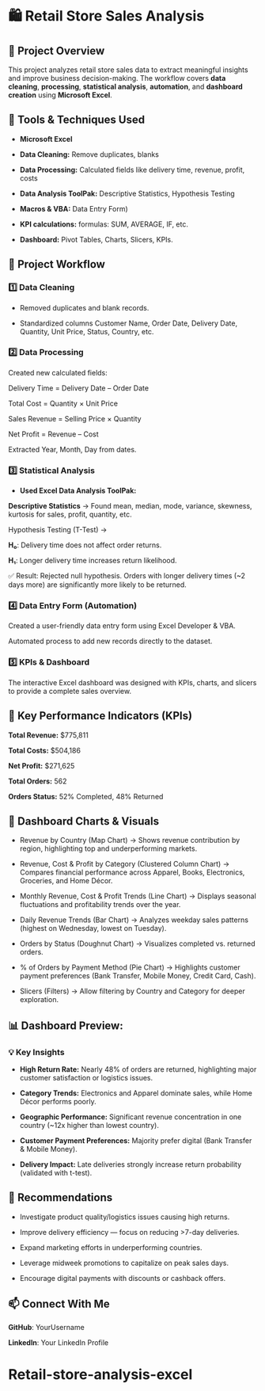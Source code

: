 
# 🛍️ Retail Store Sales Analysis
## 📌 Project Overview

This project analyzes retail store sales data to extract meaningful insights and improve business decision-making. The workflow covers **data cleaning**, **processing**, **statistical analysis**, **automation**, and **dashboard creation** using **Microsoft Excel**.

## 🔧 Tools & Techniques Used

- **Microsoft Excel**

- **Data Cleaning:** Remove duplicates, blanks

- **Data Processing:** Calculated fields like delivery time, revenue, profit, costs

- **Data Analysis ToolPak:** Descriptive Statistics, Hypothesis Testing

- **Macros & VBA:** Data Entry Form)

- **KPI calculations:** formulas: SUM, AVERAGE, IF, etc.

- **Dashboard:** Pivot Tables, Charts, Slicers, KPIs.

## 📂 Project Workflow
### 1️⃣ Data Cleaning

- Removed duplicates and blank records.

- Standardized columns Customer Name, Order Date, Delivery Date, Quantity, Unit Price, Status, Country, etc.

### 2️⃣ Data Processing

Created new calculated fields:

Delivery Time = Delivery Date – Order Date

Total Cost = Quantity × Unit Price

Sales Revenue = Selling Price × Quantity

Net Profit = Revenue – Cost

Extracted Year, Month, Day from dates.

### 3️⃣ Statistical Analysis

- **Used Excel Data Analysis ToolPak:**

**Descriptive Statistics** → Found mean, median, mode, variance, skewness, kurtosis for sales, profit, quantity, etc.

Hypothesis Testing (T-Test) →

**H₀**: Delivery time does not affect order returns.

**H₁**: Longer delivery time increases return likelihood.

✅ Result: Rejected null hypothesis. Orders with longer delivery times (~2 days more) are significantly more likely to be returned.

### 4️⃣ Data Entry Form (Automation)

Created a user-friendly data entry form using Excel Developer & VBA.

Automated process to add new records directly to the dataset.

### 5️⃣ KPIs & Dashboard

The interactive Excel dashboard was designed with KPIs, charts, and slicers to provide a complete sales overview.

## 🔹 Key Performance Indicators (KPIs)

**Total Revenue:** $775,811

**Total Costs:** $504,186

**Net Profit:** $271,625

**Total Orders:** 562

**Orders Status:** 52% Completed, 48% Returned

## 🔹 Dashboard Charts & Visuals

- Revenue by Country (Map Chart) → Shows revenue contribution by region, highlighting top and underperforming markets.

- Revenue, Cost & Profit by Category (Clustered Column Chart) → Compares financial performance across Apparel, Books, Electronics, Groceries, and Home Décor.

- Monthly Revenue, Cost & Profit Trends (Line Chart) → Displays seasonal fluctuations and profitability trends over the year.

- Daily Revenue Trends (Bar Chart) → Analyzes weekday sales patterns (highest on Wednesday, lowest on Tuesday).

- Orders by Status (Doughnut Chart) → Visualizes completed vs. returned orders.

- % of Orders by Payment Method (Pie Chart) → Highlights customer payment preferences (Bank Transfer, Mobile Money, Credit Card, Cash).

- Slicers (Filters) → Allow filtering by Country and Category for deeper exploration.

## 📊 Dashboard Preview:

### 💡 Key Insights

- **High Return Rate:** Nearly 48% of orders are returned, highlighting major customer satisfaction or logistics issues.

- **Category Trends:** Electronics and Apparel dominate sales, while Home Décor performs poorly.

- **Geographic Performance:** Significant revenue concentration in one country (~12x higher than lowest country).

- **Customer Payment Preferences:** Majority prefer digital (Bank Transfer & Mobile Money).

- **Delivery Impact:** Late deliveries strongly increase return probability (validated with t-test).

## 🚀 Recommendations

- Investigate product quality/logistics issues causing high returns.

- Improve delivery efficiency — focus on reducing >7-day deliveries.

- Expand marketing efforts in underperforming countries.

- Leverage midweek promotions to capitalize on peak sales days.

- Encourage digital payments with discounts or cashback offers.

## 📫 Connect With Me

**GitHub**: YourUsername

**LinkedIn**: Your LinkedIn Profile
# Retail-store-analysis-excel
